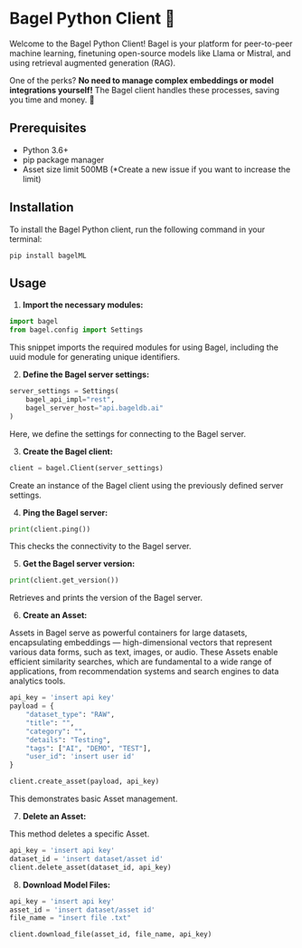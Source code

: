 # Bagel Python Client 🥯

Welcome to the Bagel Python Client! Bagel is your platform for peer-to-peer machine learning, finetuning open-source models like Llama or Mistral, and using retrieval augmented generation (RAG).

One of the perks? **No need to manage complex embeddings or model integrations yourself!** The Bagel client handles these processes, saving you time and money. 🥯

## Prerequisites

- Python 3.6+
- pip package manager
- Asset size limit 500MB (*Create a new issue if you want to increase the limit)

## Installation

To install the Bagel Python client, run the following command in your terminal:

```shell
pip install bagelML
```

## Usage

1. **Import the necessary modules:**

```python
import bagel
from bagel.config import Settings
```

This snippet imports the required modules for using Bagel, including the uuid module for generating unique identifiers.

2. **Define the Bagel server settings:**

```python
server_settings = Settings(
    bagel_api_impl="rest",
    bagel_server_host="api.bageldb.ai"
)
```
Here, we define the settings for connecting to the Bagel server.

3. **Create the Bagel client:**

```python
client = bagel.Client(server_settings)
```

Create an instance of the Bagel client using the previously defined server settings.

4. **Ping the Bagel server:**

```python
print(client.ping())
```

This checks the connectivity to the Bagel server.

5. **Get the Bagel server version:**

```python
print(client.get_version())
```

Retrieves and prints the version of the Bagel server.

6. **Create an Asset:**

Assets in Bagel serve as powerful containers for large datasets, encapsulating embeddings — high-dimensional vectors that represent various data forms, such as text, images, or audio. These Assets enable efficient similarity searches, which are fundamental to a wide range of applications, from recommendation systems and search engines to data analytics tools.

```python
api_key = 'insert api key'
payload = {
    "dataset_type": "RAW",
    "title": "",
    "category": "",
    "details": "Testing",
    "tags": ["AI", "DEMO", "TEST"],
    "user_id": 'insert user id'
}

client.create_asset(payload, api_key)
```
This demonstrates basic Asset management.

7. **Delete an Asset:**

This method deletes a specific Asset.

```python
api_key = 'insert api key'
dataset_id = 'insert dataset/asset id'
client.delete_asset(dataset_id, api_key)
```

8. **Download Model Files:**


```python
api_key = 'insert api key'
asset_id = 'insert dataset/asset id'
file_name = "insert file .txt"

client.download_file(asset_id, file_name, api_key)
```

